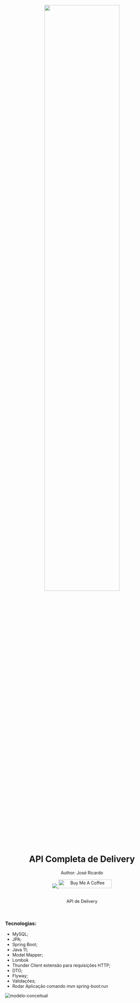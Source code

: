 <div align="center">
  <img src="https://www.clickpost.ai/hubfs/featured%20images/Updated%20blog%20banner%20images%20Mar%2022/Shipping-API-Integration-Tracking-for-eCommerce.webp" width="70%">
  <h1 style="border-bottom:none">API Completa de Delivery</h1>
  <p>Author: José Ricardo</p>
  
  
  <a href="https://www.linkedin.com/in/ze-ricardo/">
     <img src="https://img.shields.io/badge/LinkedIn-0077B5?style=for-the-badge&logo=linkedin&logoColor=white">
  </a>
    <a href="https://www.buymeacoffee.com/codeandmusic" target="_blank"><img src="https://cdn.buymeacoffee.com/buttons/default-orange.png" alt="Buy Me A Coffee" height="28" width="174"></a>
  
  <br>
  <br>
  <p>API de Delivery</p>
  <br>
  <div align="justify">
  <h3>Tecnologias:</h3>
  
   + MySQL;
   + JPA;
   + Spring Boot;
   + Java 11;
   + Model Mapper;
   + Lombok
   + Thunder Client extensão para requisições HTTP;
   + DTO;
   + Flyway;
   + Validações;
   + Rodar Aplicação comando mvn spring-boot:run
   
   ![modelo-conceitual](https://user-images.githubusercontent.com/56279938/210287039-96d0ac15-d025-4647-83d0-ca8c101e1857.png)


  </div>
</div>
